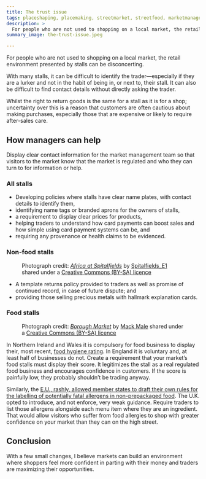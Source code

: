 ```yaml
---
title: The trust issue
tags: placeshaping, placemaking, streetmarket, streetfood, marketmanagement
description: >
  For people who are not used to shopping on a local market, the retail environment presented by stalls can be disconcerting. There are though, lots of things that you can do to make it a more reassuring experience.
summary_image: the-trust-issue.jpeg

---
```


<object type="image/jpeg" data="the-trust-issue.jpeg"></object>

For people who are not used to shopping on a local market, the retail environment presented by stalls can be disconcerting.

With many stalls, it can be difficult to identify the trader—especially if they are a lurker and not in the habit of being in, or next to, their stall. It can also be difficult to find contact details without directly asking the trader.

Whilst the right to return goods is the same for a stall as it is for a shop; uncertainty over this is a reason that customers are often cautious about making purchases, especially those that are expensive or likely to require after-sales care.

## How managers can help

Display clear contact information for the market management team so that visitors to the market know that the market is regulated and who they can turn to for information or help.

### All stalls

- Developing policies where stalls have clear name plates, with contact details to identify them,
- identifying name tags or branded aprons for the owners of stalls,
- a requirement to display clear prices for products,
- helping traders to understand how card payments can boost sales and how simple using card payment systems can be, and
- requiring any provenance or health claims to be evidenced.

### Non-food stalls

<figure>
<object type="image/jpeg" data="africa-at-spitalfields.jpeg"></object>
<figcaption>Photograph credit: <cite><a href="https://www.flickr.com/photos/spitalfields-e1/9624589344/">Africa at Spitalfields</a></cite> by <a href="https://www.flickr.com/photos/spitalfields-e1/">Spitalfields_E1</a> shared under a <a href="https://creativecommons.org/licenses/by-sa/2.0/">Creative Commons (BY-SA) licence</a></figcaption>
</figure>

- A template returns policy provided to traders as well as promise of continued record, in case of future dispute; and
- providing those selling precious metals with hallmark explanation cards.

### Food stalls

<figure>
<object type="image/jpeg" data="borough-market.jpeg"></object>
<figcaption>Photograph credit: <cite><a href="https://www.flickr.com/photos/mastermaq/3600010535/">Borough Market</a></cite> by <a href="https://www.flickr.com/photos/mastermaq/">Mack Male</a> shared under a <a href="https://creativecommons.org/licenses/by-sa/2.0/">Creative Commons (BY-SA) licence</a></figcaption>
</figure>

In Northern Ireland and Wales it is compulsory for food business to display their, most recent, [food hygiene rating](https://www.food.gov.uk/safety-hygiene/food-hygiene-rating-scheme). In England it is voluntary and, at least half of businesses do not. Create a requirement that your market’s food stalls must display their score. It legitimizes the stall as a real regulated food business and encourages confidence in customers. If the score is painfully low, they probably shouldn’t be trading anyway.

Similarly, the [<abbr title="European Union">E.U.</abbr>, rashly, allowed member states to draft their own rules for the labelling of potentially fatal allergens in non-prepackaged food](https://eur-lex.europa.eu/legal-content/EN/TXT/HTML/?uri=CELEX:32011R1169&amp;from=en). The U.K. opted to introduce, and not enforce, very weak guidance. Require traders to list those allergens alongside each menu item where they are an ingredient. That would allow visitors who suffer from food allergies to shop with greater confidence on your market than they can on the high street.

## Conclusion

With a few small changes, I believe markets can build an environment where shoppers feel more confident in parting with their money and traders are maximizing their opportunities.